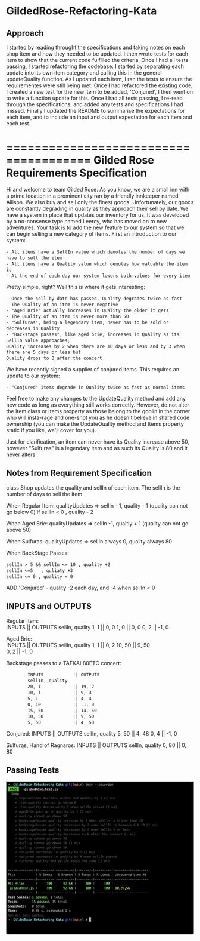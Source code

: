 # GildedRose-Refactoring-Kata

## Approach
I started by reading throught the specifications and taking notes on each shop item and how they needed to be updated.
I then wrote tests for each item to show that the current code fulfilled the criteria.
Once I had all tests passing, I started refactoring the codebase. I started by separating each update into its own item category and calling this in the general updateQuality function. As I updated each item, I ran the tests to ensure the requirementes were still being met.
Once I had refactored the existing code, I created a new test for the new item to be added, 'Conjured', I then went on to write a function update for this.
Once I had all tests passing, I re-read through the specifications, and added any tests and specifications I had missed.
Finally I updated the README to summarise the expectations for each item, and to include an input and output expectation for each item and each test. 

======================================
Gilded Rose Requirements Specification
======================================

Hi and welcome to team Gilded Rose. As you know, we are a small inn with a prime location in a
prominent city ran by a friendly innkeeper named Allison. We also buy and sell only the finest goods.
Unfortunately, our goods are constantly degrading in quality as they approach their sell by date. We
have a system in place that updates our inventory for us. It was developed by a no-nonsense type named
Leeroy, who has moved on to new adventures. Your task is to add the new feature to our system so that
we can begin selling a new category of items. First an introduction to our system:

	- All items have a SellIn value which denotes the number of days we have to sell the item
	- All items have a Quality value which denotes how valuable the item is
	- At the end of each day our system lowers both values for every item

Pretty simple, right? Well this is where it gets interesting:

	- Once the sell by date has passed, Quality degrades twice as fast
	- The Quality of an item is never negative
	- "Aged Brie" actually increases in Quality the older it gets
	- The Quality of an item is never more than 50
	- "Sulfuras", being a legendary item, never has to be sold or decreases in Quality
	- "Backstage passes", like aged brie, increases in Quality as its SellIn value approaches;
	Quality increases by 2 when there are 10 days or less and by 3 when there are 5 days or less but
	Quality drops to 0 after the concert

We have recently signed a supplier of conjured items. This requires an update to our system:

	- "Conjured" items degrade in Quality twice as fast as normal items

Feel free to make any changes to the UpdateQuality method and add any new code as long as everything
still works correctly. However, do not alter the Item class or Items property as those belong to the
goblin in the corner who will insta-rage and one-shot you as he doesn't believe in shared code
ownership (you can make the UpdateQuality method and Items property static if you like, we'll cover
for you).

Just for clarification, an item can never have its Quality increase above 50, however "Sulfuras" is a
legendary item and as such its Quality is 80 and it never alters.

## Notes from Requirement Specification

class Shop updates the quality and sellIn of each item. The sellIn is the number of days to sell the item.

When Regular Item:
    qualityUpdates => sellIn - 1, quality - 1
    (quality can not go below 0)
    if sellIn < 0 , quality - 2

When Aged Brie:
    qualityUpdates => sellIn -1, qualtiy + 1
    (quality can not go above 50)


When Sulfuras:
    qualityUpdates => sellIn always 0, quality always 80

When BackStage Passes:

    sellIn > 5 && sellIn <= 10 , quality +2
    sellIn <=5   , quliaty +3
    sellIn <= 0 , quality = 0

ADD
'Conjured' - quality -2 each day, and -4 when sellIn < 0

## INPUTS and OUTPUTS


Regular Item:   
            INPUTS           || OUTPUTS
            sellIn, quality
            1, 1             || 0, 0
            1, 0             || 0, 0 
            0, 2             || -1, 0

Aged Brie:  
            INPUTS           || OUTPUTS
            sellIn, quality
            1, 1             || 0, 2
            10, 50           || 9, 50  
            0, 2             || -1, 0  

Backstage passes to a TAFKAL80ETC concert:

            INPUTS           || OUTPUTS
            sellIn, quality
            20, 1            || 19, 2
            10, 1            || 9, 3  
            5, 1             || 4, 4
            0, 10            || -1, 0
            15, 50           || 14, 50
            10, 50           || 9, 50
            5, 50            || 4, 50

Conjured:
            INPUTS           || OUTPUTS
            sellIn, quality
            5, 50            || 4, 48
            0, 4             || -1, 0

Sulfuras, Hand of Ragnaros:
            INPUTS           || OUTPUTS
            sellIn, quality
            0, 80            || 0, 80


## Passing Tests

![Passing Tests](./images/GildedRosePassingTests.png)